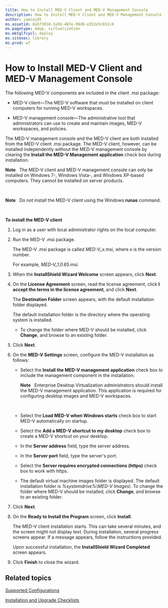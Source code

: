 ```yaml
---
title: How to Install MED-V Client and MED-V Management Console
description: How to Install MED-V Client and MED-V Management Console
author: jamiejdt
ms.assetid: 8a5f3010-3a50-487e-99d8-e352e5cb51c6
ms.pagetype: mdop, virtualization
ms.mktglfcycl: deploy
ms.sitesec: library
ms.prod: w7
---
```



# How to Install MED-V Client and MED-V Management Console


The following MED-V components are included in the client .msi package:

-   MED-V client—The MED-V software that must be installed on client computers for running MED-V workspaces.

-   MED-V management console—The administrative tool that administrators can use to create and maintain images, MED-V workspaces, and policies.

The MED-V management console and the MED-V client are both installed from the MED-V client .msi package. The MED-V client, however, can be installed independently without the MED-V management console by clearing the **Install the MED-V Management application** check box during installation.

**Note**  
The MED-V client and MED-V management console can only be installed on Windows 7-, Windows Vista-, and Windows XP-based computers. They cannot be installed on server products.

 

**Note**  
Do not install the MED-V client using the Windows **runas** command.

 

**To install the MED-V client**

1.  Log in as a user with local administrator rights on the local computer.

2.  Run the MED-V .msi package.

    The MED-V .msi package is called *MED-V\_x.msi*, where *x* is the version number.

    For example, *MED-V\_1.0.65.msi*.

3.  When the **InstallShield Wizard Welcome** screen appears, click **Next**.

4.  On the **License Agreement** screen, read the license agreement, click **I accept the terms in the license agreement**, and click **Next**.

    The **Destination Folder** screen appears, with the default installation folder displayed.

    The default installation folder is the directory where the operating system is installed.

    -   To change the folder where MED-V should be installed, click **Change**, and browse to an existing folder.

5.  Click **Next**.

6.  On the **MED-V Settings** screen, configure the MED-V installation as follows:

    -   Select the **Install the MED-V management application** check box to include the management component in the installation.

        **Note**  
        Enterprise Desktop Virtualization administrators should install the MED-V management application. This application is required for configuring desktop images and MED-V workspaces.

         

    -   Select the **Load MED-V when Windows starts** check box to start MED-V automatically on startup.

    -   Select the **Add a MED-V shortcut to my desktop** check box to create a MED-V shortcut on your desktop.

    -   In the **Server address** field, type the server address.

    -   In the **Server port** field, type the server's port.

    -   Select the **Server requires encrypted connections (https)** check box to work with https.

    -   The default virtual machine images folder is displayed. The default installation folder is *%systemdrive%\\MED-V Images\\*. To change the folder where MED-V should be installed, click **Change**, and browse to an existing folder.

7.  Click **Next**.

8.  On the **Ready to Install the Program** screen, click **Install**.

    The MED-V client installation starts. This can take several minutes, and the screen might not display text. During installation, several progress screens appear. If a message appears, follow the instructions provided.

    Upon successful installation, the **InstallShield Wizard Completed** screen appears.

9.  Click **Finish** to close the wizard.

## Related topics


[Supported Configurations](supported-configurationsmedv-orientation.md)

[Installation and Upgrade Checklists](installation-and-upgrade-checklists.md)

 

 





